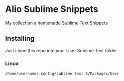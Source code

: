 # Alio Sublime Snippets
My collection a homemade Sublime Text Snippets

## Installing
Just clone this repo into your User Sublime Text folder

### Linux
```
/home/username/.config/sublime-text-3/Packages/User
```
